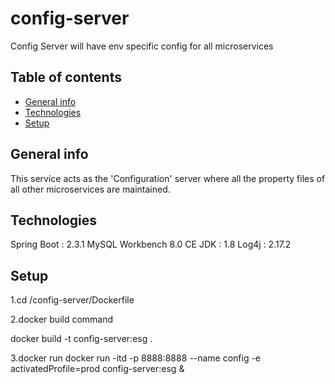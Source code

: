 # config-server

Config Server will have env specific config for all microservices


## Table of contents
* [General info](#general-info)
* [Technologies](#technologies)
* [Setup](#setup)


## General info
This service acts as the 'Configuration' server where all the property files of all other microservices are maintained.


## Technologies
Spring Boot : 2.3.1
MySQL Workbench 8.0 CE
JDK : 1.8
Log4j : 2.17.2


 

## Setup
 
1.cd /config-server/Dockerfile


2.docker build command


docker build -t config-server:esg .

3.docker run
docker run -itd -p 8888:8888 --name config -e activatedProfile=prod config-server:esg &